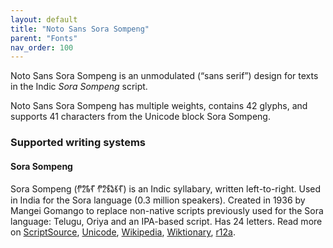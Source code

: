 ```yaml
---
layout: default
title: "Noto Sans Sora Sompeng"
parent: "Fonts"
nav_order: 100
---
```

Noto Sans Sora Sompeng is an unmodulated (“sans serif”) design for texts in the Indic _Sora Sompeng_ script. 

Noto Sans Sora Sompeng has multiple weights, contains 42 glyphs, and supports 41 characters from the Unicode block Sora Sompeng.


### Supported writing systems


#### Sora Sompeng

Sora Sompeng (<span class='autonym'>𑃐𑃦𑃝𑃗 𑃐𑃦𑃖𑃛𑃣𑃗</span>) is an Indic syllabary, written left-to-right. Used in India for the Sora language (0.3 million speakers). Created in 1936 by Mangei Gomango to replace non-native scripts previously used for the Sora language: Telugu, Oriya and an IPA-based script. Has 24 letters. Read more on [ScriptSource](https://scriptsource.org/scr/Sora), [Unicode](https://www.unicode.org/versions/Unicode13.0.0/ch15.pdf#G95556), [Wikipedia](https://en.wikipedia.org/wiki/ISO_15924:Sora), [Wiktionary](https://en.wiktionary.org/wiki/Category:Sorang_Sompeng_script), [r12a](https://r12a.github.io/scripts/links?iso=Sora).


